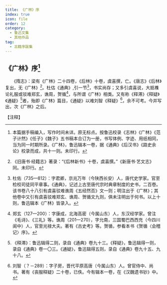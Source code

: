```yaml
---
title: 《广林》序
index: true
icon: file
order: 12
category:
  - 鲁迅文集
  - 其他作品
tag:  
  - 古籍序跋集
---
```


## 《广林》序[^1]

　　《隋志》：梁有《广林》二十四卷，《后林》十卷，虞喜撰，亡。《唐志》《后林》复出，无《广林》[^2]。杜估《通典》,引一节[^3]，书实尚存；又多引虞喜说，大抵襍论礼服或驳难郑玄，谯周，贺循[^4]，与所谓《广林》相类。又有称《释滞》《释疑》《通疑》[^5]者，殆即《广林》篇目，《通疑》以难刘智《释疑》[^6]，余不可考。今并写出，次《广林》之后。

【注释】

[^1]: 本篇据手稿编入，写作时间未详。原无标点。按鲁迅校录《志林》《广林》《范子计然》《任子》《魏子》五书稿本合订为一册，书写体例、字迹、用纸相同，当为同一时期所录。《广林》，鲁迅辑本一卷，据《通典》《后汉书》《路史余论》校录而成，共十一则。未印行。

[^2]: 《旧唐书·经籍志》著录：“《后林新书》十卷，虞喜撰。”《新唐书·艺文志》同。未印行。

[^3]: 杜佑（735—812）：字君卿，京兆万年（今陕西长安）人，唐代史学家。官至检校司徒同平章事。《通典》，记述上古至唐代宗时典章制度的史书，二百卷。该书卷八十八引有虞喜驳难谯周《五经然否》文一则；明注出于《广林》；其他卷中又引有虞喜驳难郑玄、谯周、贺循文九则，俱未注明出于何书。以上十则，鲁迅辑本《广林》皆录入。

[^4]: 郑玄（127—200）：字康成，北海高密（今属山东）人，东汉经学家。曾注《毛诗》、《三礼》等。谯周（201—270），字允南，三国蜀巴西西充（今四川阆中）人，官至光禄大夫。著有《古史考》等。贺循，参看本书《贺循〈会稽记〉序》。

[^5]: 《释滞》：鲁迅辑得二则，录自《通典》卷九十三。《释疑》，鲁迅辑得一则，录自《通典》卷一〇三。《通疑》，鲁迅辑得五则，录自《通典》卷九十五、九十八。

[^6]: 刘智（？－289）：字子房，晋代平原高唐（今属山东）人。曾官侍中、尚书。著有《丧服释疑》二十卷，已佚。今有辑本一卷，在《汉魏遗书钞》中。

